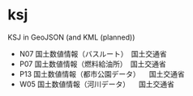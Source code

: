 ksj
===

KSJ in GeoJSON (and KML (planned))

- N07 国土数値情報（バスルート）　国土交通省
- P07 国土数値情報（燃料給油所）　国土交通省
- P13 国土数値情報（都市公園データ） 　国土交通省
- W05 国土数値情報（河川データ） 　国土交通省
